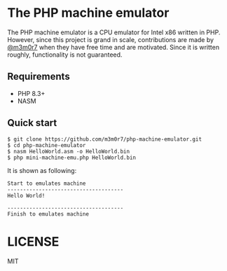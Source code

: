 # The PHP machine emulator

The PHP machine emulator is a CPU emulator for Intel x86 written in PHP.
However, since this project is grand in scale, contributions are made by [@m3m0r7](https://github.com/m3m0r7) when they have free time and are motivated.
Since it is written roughly, functionality is not guaranteed.

## Requirements

- PHP 8.3+
- NASM

## Quick start

```
$ git clone https://github.com/m3m0r7/php-machine-emulator.git
$ cd php-machine-emulator
$ nasm HelloWorld.asm -o HelloWorld.bin
$ php mini-machine-emu.php HelloWorld.bin
```

It is shown as following:

```
Start to emulates machine
-------------------------------------
Hello World!

-------------------------------------
Finish to emulates machine
```

# LICENSE
MIT
